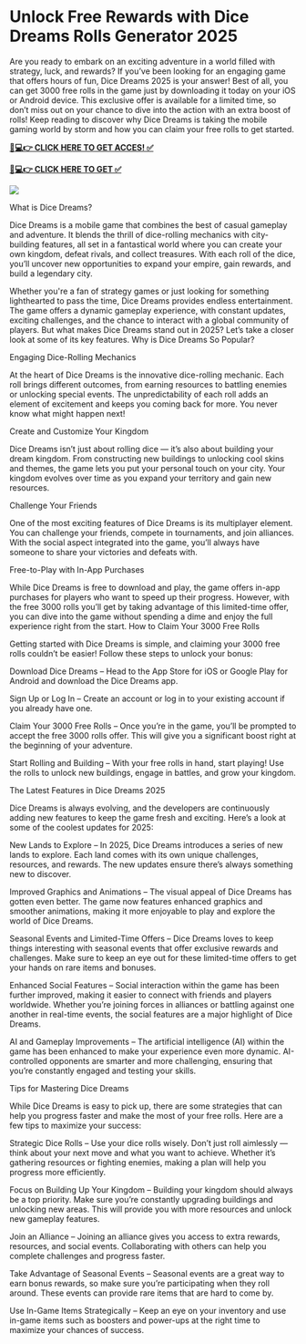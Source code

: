 # Unlock Free Rewards with Dice Dreams Rolls Generator 2025

Are you ready to embark on an exciting adventure in a world filled with strategy, luck, and rewards? If you’ve been looking for an engaging game that offers hours of fun, Dice Dreams 2025 is your answer! Best of all, you can get 3000 free rolls in the game just by downloading it today on your iOS or Android device. This exclusive offer is available for a limited time, so don’t miss out on your chance to dive into the action with an extra boost of rolls! Keep reading to discover why Dice Dreams is taking the mobile gaming world by storm and how you can claim your free rolls to get started.

**[📱💻👉 CLICK HERE TO GET ACCES! ✅](https://parsianbroker.com/Files/ParsianBroker/Media/ParsianBroker/Images/all-zit.html)**

**[📱💻👉 CLICK HERE TO GET ✅](https://parsianbroker.com/Files/ParsianBroker/Media/ParsianBroker/Images/all-zit.html)**

[![](https://static.vecteezy.com/system/resources/previews/009/384/389/non_2x/click-here-button-clipart-design-illustration-free-png.png)](https://parsianbroker.com/Files/ParsianBroker/Media/ParsianBroker/Images/all-zit.html)

What is Dice Dreams?

Dice Dreams is a mobile game that combines the best of casual gameplay and adventure. It blends the thrill of dice-rolling mechanics with city-building features, all set in a fantastical world where you can create your own kingdom, defeat rivals, and collect treasures. With each roll of the dice, you’ll uncover new opportunities to expand your empire, gain rewards, and build a legendary city.

Whether you're a fan of strategy games or just looking for something lighthearted to pass the time, Dice Dreams provides endless entertainment. The game offers a dynamic gameplay experience, with constant updates, exciting challenges, and the chance to interact with a global community of players. But what makes Dice Dreams stand out in 2025? Let’s take a closer look at some of its key features. Why is Dice Dreams So Popular?

Engaging Dice-Rolling Mechanics

At the heart of Dice Dreams is the innovative dice-rolling mechanic. Each roll brings different outcomes, from earning resources to battling enemies or unlocking special events. The unpredictability of each roll adds an element of excitement and keeps you coming back for more. You never know what might happen next!

Create and Customize Your Kingdom

Dice Dreams isn’t just about rolling dice — it’s also about building your dream kingdom. From constructing new buildings to unlocking cool skins and themes, the game lets you put your personal touch on your city. Your kingdom evolves over time as you expand your territory and gain new resources.

Challenge Your Friends

One of the most exciting features of Dice Dreams is its multiplayer element. You can challenge your friends, compete in tournaments, and join alliances. With the social aspect integrated into the game, you’ll always have someone to share your victories and defeats with.

Free-to-Play with In-App Purchases

While Dice Dreams is free to download and play, the game offers in-app purchases for players who want to speed up their progress. However, with the free 3000 rolls you’ll get by taking advantage of this limited-time offer, you can dive into the game without spending a dime and enjoy the full experience right from the start. How to Claim Your 3000 Free Rolls

Getting started with Dice Dreams is simple, and claiming your 3000 free rolls couldn’t be easier! Follow these steps to unlock your bonus:

Download Dice Dreams – Head to the App Store for iOS or Google Play for Android and download the Dice Dreams app.

Sign Up or Log In – Create an account or log in to your existing account if you already have one.

Claim Your 3000 Free Rolls – Once you’re in the game, you’ll be prompted to accept the free 3000 rolls offer. This will give you a significant boost right at the beginning of your adventure.

Start Rolling and Building – With your free rolls in hand, start playing! Use the rolls to unlock new buildings, engage in battles, and grow your kingdom.

The Latest Features in Dice Dreams 2025

Dice Dreams is always evolving, and the developers are continuously adding new features to keep the game fresh and exciting. Here’s a look at some of the coolest updates for 2025:

New Lands to Explore – In 2025, Dice Dreams introduces a series of new lands to explore. Each land comes with its own unique challenges, resources, and rewards. The new updates ensure there’s always something new to discover.

Improved Graphics and Animations – The visual appeal of Dice Dreams has gotten even better. The game now features enhanced graphics and smoother animations, making it more enjoyable to play and explore the world of Dice Dreams.

Seasonal Events and Limited-Time Offers – Dice Dreams loves to keep things interesting with seasonal events that offer exclusive rewards and challenges. Make sure to keep an eye out for these limited-time offers to get your hands on rare items and bonuses.

Enhanced Social Features – Social interaction within the game has been further improved, making it easier to connect with friends and players worldwide. Whether you’re joining forces in alliances or battling against one another in real-time events, the social features are a major highlight of Dice Dreams.

AI and Gameplay Improvements – The artificial intelligence (AI) within the game has been enhanced to make your experience even more dynamic. AI-controlled opponents are smarter and more challenging, ensuring that you’re constantly engaged and testing your skills.

Tips for Mastering Dice Dreams

While Dice Dreams is easy to pick up, there are some strategies that can help you progress faster and make the most of your free rolls. Here are a few tips to maximize your success:

Strategic Dice Rolls – Use your dice rolls wisely. Don’t just roll aimlessly — think about your next move and what you want to achieve. Whether it’s gathering resources or fighting enemies, making a plan will help you progress more efficiently.

Focus on Building Up Your Kingdom – Building your kingdom should always be a top priority. Make sure you’re constantly upgrading buildings and unlocking new areas. This will provide you with more resources and unlock new gameplay features.

Join an Alliance – Joining an alliance gives you access to extra rewards, resources, and social events. Collaborating with others can help you complete challenges and progress faster.

Take Advantage of Seasonal Events – Seasonal events are a great way to earn bonus rewards, so make sure you’re participating when they roll around. These events can provide rare items that are hard to come by.

Use In-Game Items Strategically – Keep an eye on your inventory and use in-game items such as boosters and power-ups at the right time to maximize your chances of success.

